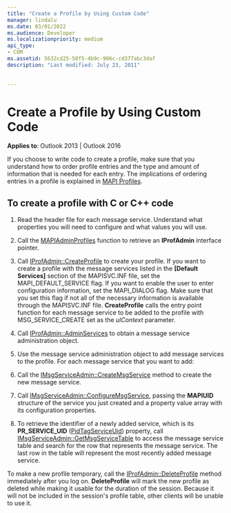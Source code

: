 ```yaml
---
title: "Create a Profile by Using Custom Code"
manager: lindalu
ms.date: 03/01/2022
ms.audience: Developer
ms.localizationpriority: medium
api_type:
- COM
ms.assetid: 5632cd25-58f5-4b9c-906c-cd377abc3daf
description: "Last modified: July 23, 2011"
 
 
---
```


# Create a Profile by Using Custom Code
  
**Applies to**: Outlook 2013 | Outlook 2016
  
If you choose to write code to create a profile, make sure that you understand how to order profile entries and the type and amount of information that is needed for each entry. The implications of ordering entries in a profile is explained in [MAPI Profiles](mapi-profiles.md).
  
## To create a profile with C or C++ code
  
1. Read the header file for each message service. Understand what properties you will need to configure and what values you will use.

1. Call the [MAPIAdminProfiles](mapiadminprofiles.md) function to retrieve an **IProfAdmin** interface pointer.

1. Call [IProfAdmin::CreateProfile](iprofadmin-createprofile.md) to create your profile. If you want to create a profile with the message services listed in the **[Default Services]** section of the MAPISVC.INF file, set the MAPI_DEFAULT_SERVICE flag. If you want to enable the user to enter configuration information, set the MAPI_DIALOG flag. Make sure that you set this flag if not all of the necessary information is available through the MAPISVC.INF file. **CreateProfile** calls the entry point function for each message service to be added to the profile with MSG_SERVICE_CREATE set as the _ulContext_ parameter.

1. Call [IProfAdmin::AdminServices](iprofadmin-adminservices.md) to obtain a message service administration object.

1. Use the message service administration object to add message services to the profile. For each message service that you want to add:

1. Call the [IMsgServiceAdmin::CreateMsgService](imsgserviceadmin-createmsgservice.md) method to create the new message service.

1. Call [IMsgServiceAdmin::ConfigureMsgService](imsgserviceadmin-configuremsgservice.md), passing the **MAPIUID** structure of the service you just created and a property value array with its configuration properties.

1. To retrieve the identifier of a newly added service, which is its **PR_SERVICE_UID** ([PidTagServiceUid](pidtagserviceuid-canonical-property.md)) property, call [IMsgServiceAdmin::GetMsgServiceTable](imsgserviceadmin-getmsgservicetable.md) to access the message service table and search for the row that represents the message service. The last row in the table will represent the most recently added message service.

To make a new profile temporary, call the [IProfAdmin::DeleteProfile](iprofadmin-deleteprofile.md) method immediately after you log on. **DeleteProfile** will mark the new profile as deleted while making it usable for the duration of the session. Because it will not be included in the session's profile table, other clients will be unable to use it.
  
